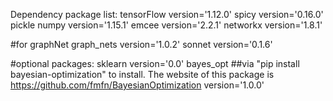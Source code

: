 Dependency package list:
tensorFlow version='1.12.0'
spicy version='0.16.0'
pickle
numpy version='1.15.1'
emcee version='2.2.1'
networkx version='1.8.1'

#for graphNet
graph_nets version='1.0.2'
sonnet  version='0.1.6'

#optional packages:
sklearn version='0.0'
bayes_opt ##via "pip install bayesian-optimization" to install. The website of this package is https://github.com/fmfn/BayesianOptimization
version='1.0.0'
